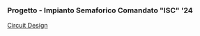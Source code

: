 ### Progetto - Impianto Semaforico Comandato "ISC" '24 
[Circuit Design](https://www.tinkercad.com/embed/iNOsuIANVeJ-impianto-semaforico-comandato?sharecode=BYYFi-NiwnCylbl8-Ms6OVTqQSeHWvafKt0LLMzby90)
